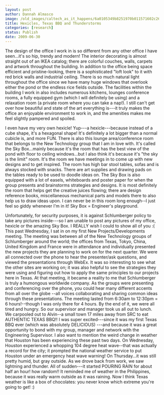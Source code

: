 ```yaml
---
layout: post
author: Dannah Almasco
image: /old_images/caltech_as_it_happens/6a0105349b8251970b011571602c26970b.jpg
title: Hexicles, Texas BBQ and Thunderstorms
categories: [research]
status: Publish
date: 2009-06-30
---
```



The design of the office I work in is so different from any other office I have seen...it's so hip, trendy and modern! The interior decorating is almost straight out of an IKEA catalog; there are colorful couches, walls, carpets and artwork throughout the building. In addition to the office being space efficient and pristine-looking, there is a sophisticated "loft look" to it with red brick walls and industrial ceiling. There is so much natural light throughout the office since we have many huge windows that overlook either the pond or the endless rice fields outside. The facilities within the building I work in also includes numerous kitchens, lounges conference rooms, a fully equipped gym (which I will definitely be using) and a relaxation room (a private room where you can take a nap!). I still can't get over how beautiful and state of the art everything is---it truly makes the office an enjoyable environment to work in, and the amenities makes me feel slightly pampered and spoiled.

I even have my very own hexicle! Yup---a hexicle---because instead of a cube shape, it's a hexagonal shape! It's definitely a lot bigger than a normal cubicle is, and more FUN. There is also this lounge area/conference room that belongs to the New Technology group that I am in love with. It's called the Sky Box...mainly because it's the room that has the best view of the pond with floor to ceiling windows...but I also think it's because it's "the sky is the limit" room. It's the room we have meetings in to come up with new designs and to get inspired. The room has high bar stool tables, sofas and is always stocked with snacks. There are art supplies and drawing pads on the tables ready to be used to doodle ideas on. The Sky Box is also equipped with a lot of easels, whiteboards and poster paper for when the group presents and brainstorms strategies and designs. It is most definitely the room that helps get the creative juices flowing; there are design reference books, miscellaneous mechanical parts and models there to also help us to draw ideas upon. I can never be in this room long enough--I just feel so giddy whenever I'm in it! Sky Box = Engineer's playground.

Unfortunately, for security purposes, it is against Schlumberger policy to take any pictures inside---so I am unable to post any pictures of my office, hexicle or the amazing Sky Box. I REALLY wish I could to show all of you :(
This past Wednesday, I sat in on my first New Projects/Developments meeting. The meeting was between all of the New Technology groups of Schlumberger around the world; the offices from Texas, Tokyo, China, United Kingdom and France were in attendance and individually presented the new projects they are planning to work on for the next quarter. We were all connected over the phone to hear the presenter/ask questions, and viewed the presentations through WebEx. It was so interesting to see what the other sites are working on; it was also helpful to see the strategies they were using and figuring out how to apply the same principles to our projects here in Texas. At that meeting, it became a reality to me that Schlumberger is truly a humongous worldwide company. As the groups were presenting and conferencing over the phone, you could hear many different accents from all over the globe --all voices collaborating and sharing common ideas through these presentations. 
The meeting lasted from 6:30am to 12:30pm = 6 hours!--though I was only there for 4 hours. By the end of it, we were all tired and hungry. So our supervisor and manager took us all out to lunch. We carpooled out to Alvin--a small town 17 miles away from SRC to eat AUTHENTIC TEXAS BBQ!! I was super excited---since it was my first Texas BBQ ever (which was absolutely DELICIOUS) ---and because it was a great opportunity to bond with my group, manager and network with the Engineering Supervisor. 
I also want to mention the weird change in weather that Houston has been experiencing these past two days. On Wednesday, Houston experienced a whopping 104 degree heat wave--that was actually a record for the city; it prompted the national weather service to put Houston under an emergency heat wave warning! On Thursday...it was still pretty humid, but gray outside. As we drove back from work, we saw lightning and thunder. All of sudden---it started POURING RAIN for about half an hour! how random!! It reminded me of weather in the Philippines, because it was really warm outside as it was raining. Now I think Texas weather is like a box of chocolates: you never know which extreme you're going to get! :)
